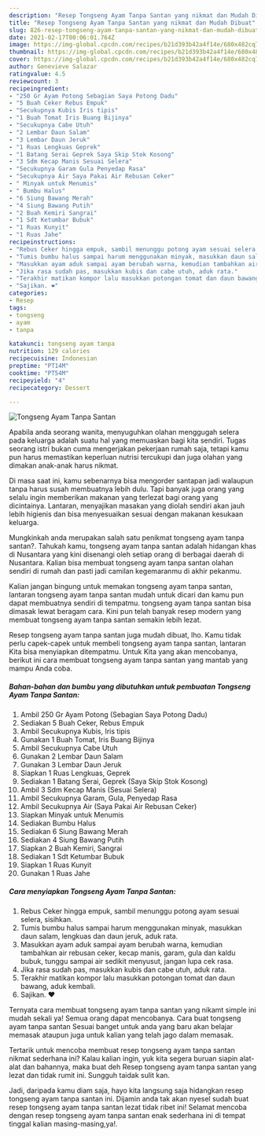 ```yaml
---
description: "Resep Tongseng Ayam Tanpa Santan yang nikmat dan Mudah Dibuat"
title: "Resep Tongseng Ayam Tanpa Santan yang nikmat dan Mudah Dibuat"
slug: 826-resep-tongseng-ayam-tanpa-santan-yang-nikmat-dan-mudah-dibuat
date: 2021-02-17T00:06:01.764Z
image: https://img-global.cpcdn.com/recipes/b21d393b42a4f14e/680x482cq70/tongseng-ayam-tanpa-santan-foto-resep-utama.jpg
thumbnail: https://img-global.cpcdn.com/recipes/b21d393b42a4f14e/680x482cq70/tongseng-ayam-tanpa-santan-foto-resep-utama.jpg
cover: https://img-global.cpcdn.com/recipes/b21d393b42a4f14e/680x482cq70/tongseng-ayam-tanpa-santan-foto-resep-utama.jpg
author: Genevieve Salazar
ratingvalue: 4.5
reviewcount: 3
recipeingredient:
- "250 Gr Ayam Potong Sebagian Saya Potong Dadu"
- "5 Buah Ceker Rebus Empuk"
- "Secukupnya Kubis Iris tipis"
- "1 Buah Tomat Iris Buang Bijinya"
- "Secukupnya Cabe Utuh"
- "2 Lembar Daun Salam"
- "3 Lembar Daun Jeruk"
- "1 Ruas Lengkuas Geprek"
- "1 Batang Serai Geprek Saya Skip Stok Kosong"
- "3 Sdm Kecap Manis Sesuai Selera"
- "Secukupnya Garam Gula Penyedap Rasa"
- "Secukupnya Air Saya Pakai Air Rebusan Ceker"
- " Minyak untuk Menumis"
- " Bumbu Halus"
- "6 Siung Bawang Merah"
- "4 Siung Bawang Putih"
- "2 Buah Kemiri Sangrai"
- "1 Sdt Ketumbar Bubuk"
- "1 Ruas Kunyit"
- "1 Ruas Jahe"
recipeinstructions:
- "Rebus Ceker hingga empuk, sambil menunggu potong ayam sesuai selera, sisihkan."
- "Tumis bumbu halus sampai harum menggunakan minyak, masukkan daun salam, lengkuas dan daun jeruk, aduk rata."
- "Masukkan ayam aduk sampai ayam berubah warna, kemudian tambahkan air rebusan ceker, kecap manis, garam, gula dan kaldu bubuk, tunggu sampai air sedikit menyusut, jangan lupa cek rasa."
- "Jika rasa sudah pas, masukkan kubis dan cabe utuh, aduk rata."
- "Terakhir matikan kompor lalu masukkan potongan tomat dan daun bawang, aduk kembali."
- "Sajikan. ❤️"
categories:
- Resep
tags:
- tongseng
- ayam
- tanpa

katakunci: tongseng ayam tanpa 
nutrition: 129 calories
recipecuisine: Indonesian
preptime: "PT14M"
cooktime: "PT54M"
recipeyield: "4"
recipecategory: Dessert

---
```



![Tongseng Ayam Tanpa Santan](https://img-global.cpcdn.com/recipes/b21d393b42a4f14e/680x482cq70/tongseng-ayam-tanpa-santan-foto-resep-utama.jpg)

Apabila anda seorang wanita, menyuguhkan olahan menggugah selera pada keluarga adalah suatu hal yang memuaskan bagi kita sendiri. Tugas seorang istri bukan cuma mengerjakan pekerjaan rumah saja, tetapi kamu pun harus memastikan keperluan nutrisi tercukupi dan juga olahan yang dimakan anak-anak harus nikmat.

Di masa  saat ini, kamu sebenarnya bisa mengorder santapan jadi walaupun tanpa harus susah membuatnya lebih dulu. Tapi banyak juga orang yang selalu ingin memberikan makanan yang terlezat bagi orang yang dicintainya. Lantaran, menyajikan masakan yang diolah sendiri akan jauh lebih higienis dan bisa menyesuaikan sesuai dengan makanan kesukaan keluarga. 



Mungkinkah anda merupakan salah satu penikmat tongseng ayam tanpa santan?. Tahukah kamu, tongseng ayam tanpa santan adalah hidangan khas di Nusantara yang kini disenangi oleh setiap orang di berbagai daerah di Nusantara. Kalian bisa membuat tongseng ayam tanpa santan olahan sendiri di rumah dan pasti jadi camilan kegemaranmu di akhir pekanmu.

Kalian jangan bingung untuk memakan tongseng ayam tanpa santan, lantaran tongseng ayam tanpa santan mudah untuk dicari dan kamu pun dapat membuatnya sendiri di tempatmu. tongseng ayam tanpa santan bisa dimasak lewat beragam cara. Kini pun telah banyak resep modern yang membuat tongseng ayam tanpa santan semakin lebih lezat.

Resep tongseng ayam tanpa santan juga mudah dibuat, lho. Kamu tidak perlu capek-capek untuk membeli tongseng ayam tanpa santan, lantaran Kita bisa menyiapkan ditempatmu. Untuk Kita yang akan mencobanya, berikut ini cara membuat tongseng ayam tanpa santan yang mantab yang mampu Anda coba.

<!--inarticleads1-->

##### Bahan-bahan dan bumbu yang dibutuhkan untuk pembuatan Tongseng Ayam Tanpa Santan:

1. Ambil 250 Gr Ayam Potong (Sebagian Saya Potong Dadu)
1. Sediakan 5 Buah Ceker, Rebus Empuk
1. Ambil Secukupnya Kubis, Iris tipis
1. Gunakan 1 Buah Tomat, Iris Buang Bijinya
1. Ambil Secukupnya Cabe Utuh
1. Gunakan 2 Lembar Daun Salam
1. Gunakan 3 Lembar Daun Jeruk
1. Siapkan 1 Ruas Lengkuas, Geprek
1. Sediakan 1 Batang Serai, Geprek (Saya Skip Stok Kosong)
1. Ambil 3 Sdm Kecap Manis (Sesuai Selera)
1. Ambil Secukupnya Garam, Gula, Penyedap Rasa
1. Ambil Secukupnya Air (Saya Pakai Air Rebusan Ceker)
1. Siapkan  Minyak untuk Menumis
1. Sediakan  Bumbu Halus
1. Sediakan 6 Siung Bawang Merah
1. Sediakan 4 Siung Bawang Putih
1. Siapkan 2 Buah Kemiri, Sangrai
1. Sediakan 1 Sdt Ketumbar Bubuk
1. Siapkan 1 Ruas Kunyit
1. Gunakan 1 Ruas Jahe




<!--inarticleads2-->

##### Cara menyiapkan Tongseng Ayam Tanpa Santan:

1. Rebus Ceker hingga empuk, sambil menunggu potong ayam sesuai selera, sisihkan.
1. Tumis bumbu halus sampai harum menggunakan minyak, masukkan daun salam, lengkuas dan daun jeruk, aduk rata.
1. Masukkan ayam aduk sampai ayam berubah warna, kemudian tambahkan air rebusan ceker, kecap manis, garam, gula dan kaldu bubuk, tunggu sampai air sedikit menyusut, jangan lupa cek rasa.
1. Jika rasa sudah pas, masukkan kubis dan cabe utuh, aduk rata.
1. Terakhir matikan kompor lalu masukkan potongan tomat dan daun bawang, aduk kembali.
1. Sajikan. ❤️




Ternyata cara membuat tongseng ayam tanpa santan yang nikamt simple ini mudah sekali ya! Semua orang dapat mencobanya. Cara buat tongseng ayam tanpa santan Sesuai banget untuk anda yang baru akan belajar memasak ataupun juga untuk kalian yang telah jago dalam memasak.

Tertarik untuk mencoba membuat resep tongseng ayam tanpa santan nikmat sederhana ini? Kalau kalian ingin, yuk kita segera buruan siapin alat-alat dan bahannya, maka buat deh Resep tongseng ayam tanpa santan yang lezat dan tidak rumit ini. Sungguh taidak sulit kan. 

Jadi, daripada kamu diam saja, hayo kita langsung saja hidangkan resep tongseng ayam tanpa santan ini. Dijamin anda tak akan nyesel sudah buat resep tongseng ayam tanpa santan lezat tidak ribet ini! Selamat mencoba dengan resep tongseng ayam tanpa santan enak sederhana ini di tempat tinggal kalian masing-masing,ya!.

